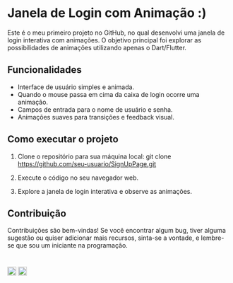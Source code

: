 # Janela de Login com Animação :)

Este é o meu primeiro projeto no GitHub, no qual desenvolvi uma janela de login interativa com animações. O objetivo principal foi explorar as possibilidades de animações utilizando apenas o Dart/Flutter.

## Funcionalidades

- Interface de usuário simples e animada.
- Quando o mouse passa em cima da caixa de login ocorre uma animação.
- Campos de entrada para o nome de usuário e senha.
- Animações suaves para transições e feedback visual.

## Como executar o projeto

1. Clone o repositório para sua máquina local: git clone https://github.com/seu-usuario/SignUpPage.git

2. Execute o código no seu navegador web.

3. Explore a janela de login interativa e observe as animações.

## Contribuição

Contribuições são bem-vindas! Se você encontrar algum bug, tiver alguma sugestão ou quiser adicionar mais recursos, sinta-se a vontade, e lembre-se que sou um iniciante na programação.

#


 <div style="display: inline-block;">
  <img align="center" alt="flutter" height="20" src="https://cdn.jsdelivr.net/gh/devicons/devicon/icons/flutter/flutter-original.svg">
  <img align="center" alt="dart" height="20" src="https://cdn.jsdelivr.net/gh/devicons/devicon/icons/dart/dart-original.svg">
</div>


 
 
            
          
